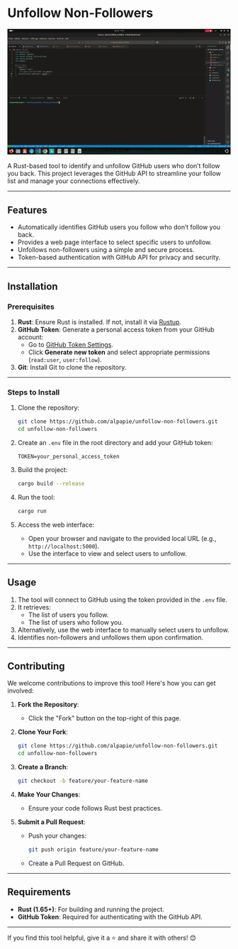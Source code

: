 # Unfollow Non-Followers
![unflow gif](./assets/unflow.gif)

A Rust-based tool to identify and unfollow GitHub users who don’t follow you back. This project leverages the GitHub API to streamline your follow list and manage your connections effectively.

---

## Features

- Automatically identifies GitHub users you follow who don’t follow you back.
- Provides a web page interface to select specific users to unfollow.
- Unfollows non-followers using a simple and secure process.
- Token-based authentication with GitHub API for privacy and security.

---

## Installation

### Prerequisites

1. **Rust**: Ensure Rust is installed. If not, install it via [Rustup](https://rustup.rs/).
2. **GitHub Token**: Generate a personal access token from your GitHub account:
   - Go to [GitHub Token Settings](https://github.com/settings/tokens).
   - Click **Generate new token** and select appropriate permissions (`read:user`, `user:follow`).
3. **Git**: Install Git to clone the repository.

---

### Steps to Install

1. Clone the repository:

   ```bash
   git clone https://github.com/alpapie/unfollow-non-followers.git
   cd unfollow-non-followers
   ```

2. Create an `.env` file in the root directory and add your GitHub token:

   ```plaintext
   TOKEN=your_personal_access_token
   ```

3. Build the project:

   ```bash
   cargo build --release
   ```

4. Run the tool:

   ```bash
   cargo run
   ```

5. Access the web interface:
   - Open your browser and navigate to the provided local URL (e.g., `http://localhost:5000`).
   - Use the interface to view and select users to unfollow.

---

## Usage

1. The tool will connect to GitHub using the token provided in the `.env` file.
2. It retrieves:
   - The list of users you follow.
   - The list of users who follow you.
3. Alternatively, use the web interface to manually select users to unfollow.
4. Identifies non-followers and unfollows them upon confirmation.

---

## Contributing

We welcome contributions to improve this tool! Here's how you can get involved:

1. **Fork the Repository**:

   - Click the "Fork" button on the top-right of this page.

2. **Clone Your Fork**:

   ```bash
   git clone https://github.com/alpapie/unfollow-non-followers.git
   cd unfollow-non-followers
   ```

3. **Create a Branch**:

   ```bash
   git checkout -b feature/your-feature-name
   ```

4. **Make Your Changes**:

   - Ensure your code follows Rust best practices.

5. **Submit a Pull Request**:

   - Push your changes:
     ```bash
     git push origin feature/your-feature-name
     ```
   - Create a Pull Request on GitHub.

---

## Requirements

- **Rust (1.65+)**: For building and running the project.
- **GitHub Token**: Required for authenticating with the GitHub API.

---

If you find this tool helpful, give it a ⭐️ and share it with others! 😊

